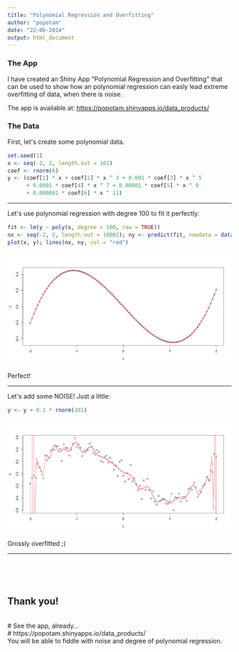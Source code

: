 ```yaml
---
title: "Polynomial Regression and Overfitting"
author: "popotam"
date: "22-06-2014"
output: html_document
---
```


### The App
I have created an Shiny App "Polynomial Regression and Overfitting"
that can be used to show how an polynomial regression can easly lead
extreme overfitting of data, when there is noise.

The app is available at: https://popotam.shinyapps.io/data_products/


### The Data

First, let's create some polynomial data.

```r
set.seed(1)
x <- seq(-2, 2, length.out = 101)
coef <- rnorm(6)
y <- (coef[1] * x + coef[2] * x ^ 3 + 0.001 * coef[3] * x ^ 5
      + 0.0001 * coef[4] * x ^ 7 + 0.00001 * coef[5] * x ^ 9
      + 0.000001 * coef[6] * x ^ 11)
```

---

Let's use polynomial regression with degree 100 to fit it perfectly:

```r
fit <- lm(y ~ poly(x, degree = 100, raw = TRUE))
nx <- seq(-2, 2, length.out = 10001); ny <- predict(fit, newdata = data.frame(x = nx))
plot(x, y); lines(nx, ny, col = "red")
```

![plot of chunk unnamed-chunk-2](assets/fig/unnamed-chunk-2.png) 

Perfect!

---

Let's add some NOISE!
Just a little:

```r
y <- y + 0.1 * rnorm(101)
```
![plot of chunk unnamed-chunk-4](assets/fig/unnamed-chunk-4.png) 

Grossly overfitted ;(

---

<br/><br/><br/>
## Thank you!

<br/>
# See the app, already...

<br/>
# https://popotam.shinyapps.io/data_products/
<br/>
You will be able to fiddle with noise and degree of polynomial regression.
